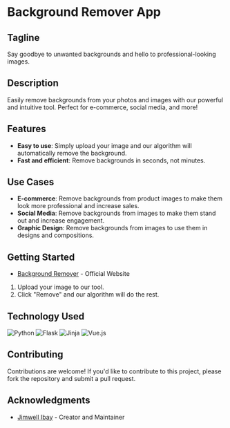 # Background Remover App

## Tagline
Say goodbye to unwanted backgrounds and hello to professional-looking images.

## Description
Easily remove backgrounds from your photos and images with our powerful and intuitive tool. Perfect for e-commerce, social media, and more!

## Features

* **Easy to use**: Simply upload your image and our algorithm will automatically remove the background.
* **Fast and efficient**: Remove backgrounds in seconds, not minutes.

## Use Cases

* **E-commerce**: Remove backgrounds from product images to make them look more professional and increase sales.
* **Social Media**: Remove backgrounds from images to make them stand out and increase engagement.
* **Graphic Design**: Remove backgrounds from images to use them in designs and compositions.

## Getting Started

* [Background Remover](https://removebg.up.railway.app/) - Official Website
1. Upload your image to our tool.
2. Click "Remove" and our algorithm will do the rest.

## Technology Used
![Python](https://img.shields.io/badge/python-3670A0?style=for-the-badge&logo=python&logoColor=ffdd54) ![Flask](https://img.shields.io/badge/flask-%23000.svg?style=for-the-badge&logo=flask&logoColor=white) ![Jinja](https://img.shields.io/badge/jinja-white.svg?style=for-the-badge&logo=jinja&logoColor=black) ![Vue.js](https://img.shields.io/badge/vue.js-%2335495e.svg?style=for-the-badge&logo=vuedotjs&logoColor=%234FC08D)

## Contributing

Contributions are welcome! If you'd like to contribute to this project, please fork the repository and submit a pull request.

## Acknowledgments

* [Jimwell Ibay](https://mrjim.vercel.app/) - Creator and Maintainer